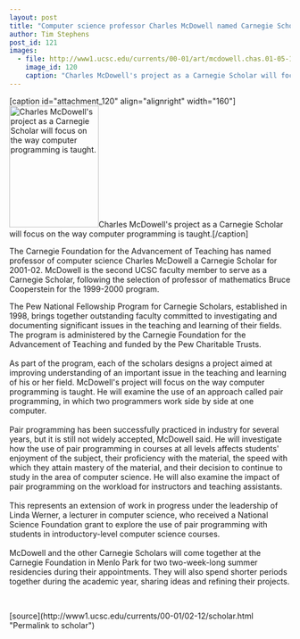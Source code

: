 ```yaml
---
layout: post
title: "Computer science professor Charles McDowell named Carnegie Scholar"
author: Tim Stephens
post_id: 121
images:
  - file: http://www1.ucsc.edu/currents/00-01/art/mcdowell.chas.01-05-12.160.jpg
    image_id: 120
    caption: "Charles McDowell's project as a Carnegie Scholar will focus on the way computer programming is taught."
---
```


[caption id="attachment_120" align="alignright" width="160"]<a href="http://localhost/mysite/wp-content/uploads/2001/02/mcdowell.chas.01-05-12.160.jpg"><img class="size-full wp-image-120" src="http://localhost/mysite/wp-content/uploads/2001/02/mcdowell.chas.01-05-12.160.jpg" alt="Charles McDowell's project as a Carnegie Scholar will focus on the way computer programming is taught." width="160" height="218" /></a>Charles McDowell's project as a Carnegie Scholar will focus on the way computer programming is taught.[/caption]
<p>
  The Carnegie Foundation for the Advancement of Teaching has named professor of computer science Charles McDowell a Carnegie Scholar for 2001-02. McDowell is the second UCSC faculty member to serve as a Carnegie Scholar, following the selection of professor of mathematics Bruce Cooperstein for the 1999-2000 program.
</p>The Pew National Fellowship Program for Carnegie Scholars, established in 1998, brings together outstanding faculty committed to investigating and documenting significant issues in the teaching and learning of their fields. The program is administered by the Carnegie Foundation for the Advancement of Teaching and funded by the Pew Charitable Trusts.<br>
<br>
As part of the program, each of the scholars designs a project aimed at improving understanding of an important issue in the teaching and learning of his or her field. McDowell's project will focus on the way computer programming is taught. He will examine the use of an approach called pair programming, in which two programmers work side by side at one computer.<br>
<br>
Pair programming has been successfully practiced in industry for several years, but it is still not widely accepted, McDowell said. He will investigate how the use of pair programming in courses at all levels affects students' enjoyment of the subject, their proficiency with the material, the speed with which they attain mastery of the material, and their decision to continue to study in the area of computer science. He will also examine the impact of pair programming on the workload for instructors and teaching assistants.<br>
<br>
This represents an extension of work in progress under the leadership of Linda Werner, a lecturer in computer science, who received a National Science Foundation grant to explore the use of pair programming with students in introductory-level computer science courses.<br>
<br>
McDowell and the other Carnegie Scholars will come together at the Carnegie Foundation in Menlo Park for two two-week-long summer residencies during their appointments. They will also spend shorter periods together during the academic year, sharing ideas and refining their projects.
<p>
  <br>

</p>
[source](http://www1.ucsc.edu/currents/00-01/02-12/scholar.html "Permalink to scholar")
